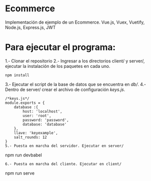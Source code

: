 # Ecommerce
Implementación de ejemplo de un Ecommerce. Vue.js, Vuex, Vuetify, Node.js, Express.js, JWT

# Para ejecutar el programa:

1.- Clonar el repositorio
2.- Ingresar a los directorios client/ y server/, ejecutar la instalación de los paquetes en cada uno.

```
npm install
```

3.- Ejecutar el script de la base de datos que se encuentra en *db/*.
4.- Dentro de server/ crear el archivo de configuración *keys.js*.

```
/*keys.js*/
module.exports = {
    database :{
        host: 'localhost',
        user: 'root',
        password: 'password',
        database: 'database'
    },
    llave: 'keyexample',
    salt_rounds: 12
} 
5.- Puesta en marcha del servidor. Ejecutar en server/
```
npm run devbabel
```
6.- Puesta en marcha del cliente. Ejecutar en client/
```
npm run serve


